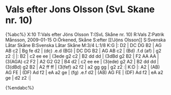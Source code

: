 # Vals efter Jons Olsson (SvL Skane nr. 10)

{%abc%}
X:10
T:Vals efter Jöns Olsson
T:(SvL Skåne nr. 10)
R:Vals
Z:Patrik Månsson, 2009-01-15
O:Örkened, Skåne
S:efter [[!Jöns Olsson]]
S:Svenska Låtar Skåne
B:Svenska Låtar Skåne
M:3/4
L:1/8
K:G
|: D2 | DC DG B2 | AG AB c2 | Bg fe d2 | (dc) .e.d (BG) |
DC DG B2 | AG AB c2 | (Bd) .f.d (af) | g2 z2 :|
|: B2 | c2 ee ee | (3ede g2 c2 | B2 dd dd | (3dBd g2 B2 | F2 AA AA |
(3(AGA) c2 F2 | A2 G2 G2 | B4 d2 | c2 ee ee | (3(ede) g2 A2 | B2 dd dd |
(3(dBd) g2 B2 | A2 ff ff | (3(fef) a2 f2 | a2 gg gg | g2 z2 :|
K:D
|: A2 | (AB) AG FE | (DF) Ad f2 | eA a2 ge | (fg) .e.f d2 |
(AB) AG FE | (DF) Ad f2 | eA a2 ge | d2 z2 :|



{%endabc%}

